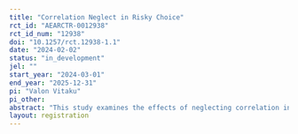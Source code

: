 ```yaml
---
title: "Correlation Neglect in Risky Choice"
rct_id: "AEARCTR-0012938"
rct_id_num: "12938"
doi: "10.1257/rct.12938-1.1"
date: "2024-02-02"
status: "in_development"
jel: ""
start_year: "2024-03-01"
end_year: "2025-12-31"
pi: "Valon Vitaku"
pi_other:
abstract: "This study examines the effects of neglecting correlation in choice under risk. While alternative theories of choice under risk, such as regret aversion theory (Loomes and Sudgen, 1987) and salience theory (Bordalo, Gennaioli and Shleifer, 2012) suggest agents attend to the underlying correlation and derive utility from state contingencies, it remains an open question how people process these decisions. The repercussions of correlation neglect have paramount implications for the modern portfolio theory for risk-averse agents who seek to minimize variance for a given expected return (Markowitz, 1952). Relatedly, it may lead to missed hedging or arbitrage opportunities (Eyster and Weizsacker, 2016). How people process correlated risky choice in the evaluation of trade-offs between different options is largely endogenous though likely the decision process is influenced by the framing or presentation of lotteries. This experiment exogenously induces or suppresses subjects' focus towards the underlying correlation between lotteries through a dynamic display. The experiment will be augmented with eye-tracking measures to estimate the effects of decision heuristics on choices. While eye-tracking data are endogenous given that a subject elects how to disperse attention throughout the screen, the random treatment assignment will be used as an instrument to estimate the effects of these data given that they induce differential decision processes. "
layout: registration
---
```


